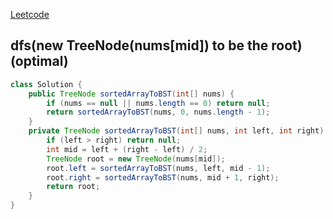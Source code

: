 [Leetcode](https://leetcode.com/problems/convert-sorted-array-to-binary-search-tree/)

## dfs(new TreeNode(nums[mid]) to be the root) (optimal)
```java
class Solution {
    public TreeNode sortedArrayToBST(int[] nums) {
        if (nums == null || nums.length == 0) return null;
        return sortedArrayToBST(nums, 0, nums.length - 1);
    }
    private TreeNode sortedArrayToBST(int[] nums, int left, int right) {
        if (left > right) return null;
        int mid = left + (right - left) / 2;
        TreeNode root = new TreeNode(nums[mid]);
        root.left = sortedArrayToBST(nums, left, mid - 1);
        root.right = sortedArrayToBST(nums, mid + 1, right);
        return root;
    }
}
```
